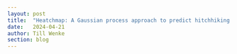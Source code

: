 ```yaml
---
layout: post
title:  "Heatchmap: A Gaussian process approach to predict hitchhiking waiting times"
date:   2024-04-21
author: Till Wenke
section: blog
---
```


